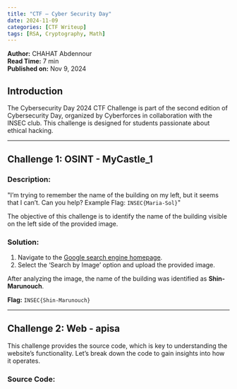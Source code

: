 ```yaml
---
title: "CTF — Cyber Security Day"
date: 2024-11-09
categories: [CTF Writeup]
tags: [RSA, Cryptography, Math]
---
```


**Author:** CHAHAT Abdennour  
**Read Time:** 7 min  
**Published on:** Nov 9, 2024

## Introduction

The Cybersecurity Day 2024 CTF Challenge is part of the second edition of Cybersecurity Day, organized by Cyberforces in collaboration with the INSEC club. This challenge is designed for students passionate about ethical hacking.

---

## Challenge 1: OSINT - MyCastle_1

### **Description:**

"I’m trying to remember the name of the building on my left, but it seems that I can’t. Can you help? Example Flag: `INSEC{Maria-Sol}`"

The objective of this challenge is to identify the name of the building visible on the left side of the provided image.

### **Solution:**

1. Navigate to the [Google search engine homepage](https://www.google.com).
2. Select the ‘Search by Image’ option and upload the provided image.

After analyzing the image, the name of the building was identified as **Shin-Marunouch**.

**Flag:** `INSEC{Shin-Marunouch}`

---

## Challenge 2: Web - apisa

This challenge provides the source code, which is key to understanding the website’s functionality. Let’s break down the code to gain insights into how it operates.

### **Source Code:**
